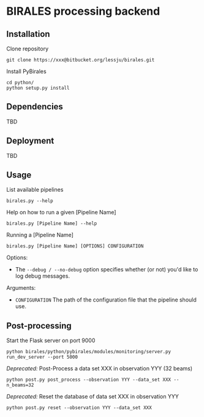 # BIRALES processing backend

## Installation

Clone repository
```
git clone https://xxx@bitbucket.org/lessju/birales.git
```

Install PyBirales
```
cd python/
python setup.py install 
```


## Dependencies
TBD

## Deployment
TBD

## Usage
List available pipelines
```
birales.py --help
```

Help on how to run a given [Pipeline Name] 
```
birales.py [Pipeline Name] --help
```

Running a [Pipeline Name] 
```
birales.py [Pipeline Name] [OPTIONS] CONFIGURATION
```

Options:
 * The `--debug / --no-debug` option specifies whether (or not) you'd like to log debug messages.

Arguments:
 * `CONFIGURATION` The path of the configuration file that the pipeline should use.     


## Post-processing
Start the Flask server on port 9000
```
python birales/python/pybirales/modules/monitoring/server.py run_dev_server --port 5000
```

*Deprecated:* Post-Process a data set XXX in observation YYY (32 beams)
```
python post.py post_process --observation YYY --data_set XXX --n_beams=32
```

*Deprecated:* Reset the database of data set XXX in observation YYY
```
python post.py reset --observation YYY --data_set XXX
```